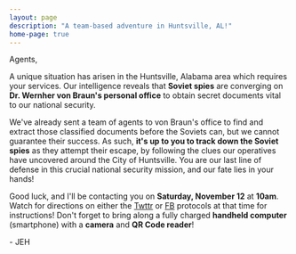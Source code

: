 ```yaml
---
layout: page
description: "A team-based adventure in Huntsville, AL!"
home-page: true
---
```


Agents,

A unique situation has arisen in the Huntsville, Alabama area which
requires your services. Our intelligence reveals that **Soviet spies**
are converging on **Dr. Wernher von Braun's personal office** to obtain
secret documents vital to our national security.

We've already sent a team of agents to von Braun's office to find and extract
those classified documents before the Soviets can, but we cannot
guarantee their success. As such, **it's up to you to track down the Soviet
spies** as they attempt their escape, by following the clues
our operatives have uncovered around the City of Huntsville. You are our
last line of defense in this crucial national security mission,
and our fate lies in your hands!

Good luck, and I'll be contacting you on
**Saturday, November 12** at **10am**. Watch for directions on either the
[Twttr](http://twitter.com/EscapePodGame) or
[FB](http://fb.com/EscapePodGame) protocols at that time for instructions!
Don't forget to bring along a fully charged
**handheld computer** (smartphone) with a **camera** and **QR Code reader**!

\- JEH
